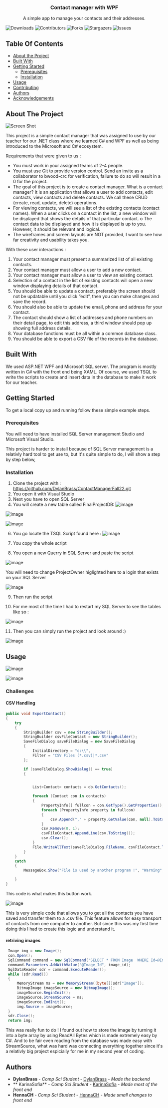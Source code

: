 <h3 align="center">Contact manager with WPF</h3>

  <p align="center">
    A simple app to manage your contacts and their addresses.
  </p>
</p>

![Downloads](https://img.shields.io/github/downloads/DylanBrass/ContactManagerFall22/total) ![Contributors](https://img.shields.io/github/contributors/DylanBrass/ContactManagerFall22?color=dark-green) ![Forks](https://img.shields.io/github/forks/DylanBrass/ContactManagerFall22?style=social) ![Stargazers](https://img.shields.io/github/stars/DylanBrass/ContactManagerFall22?style=social) ![Issues](https://img.shields.io/github/issues/DylanBrass/ContactManagerFall22) 

## Table Of Contents

* [About the Project](#about-the-project)
* [Built With](#built-with)
* [Getting Started](#getting-started)
  * [Prerequisites](#prerequisites)
  * [Installation](#installation)
* [Usage](#usage)
* [Contributing](#contributing)
* [Authors](#authors)
* [Acknowledgements](#acknowledgements)

## About The Project

![Screen Shot](images/screenshot.png)

This project is a simple contact manager that was assigned to use by our teacher for our .NET class where we learned C# and WPF as well as being introduced to the Microsoft and C# ecosystem.


Requirements that were given to us : 
* You must work in your assigned teams of 2-4 people.
* You must use Git to provide version control. Send an invite as a collaborator to bwood-crc for
verification, failure to do so will result in a 0 for the project.
* The goal of this project is to create a contact manager. What is a contact manager? It is an application
that allows a user to add contacts, edit contacts, view contacts and delete contacts. We call these CRUD
(create, read, update, delete) operations.
* For viewing contacts, we will see a list of the existing contacts (contact names). When a user clicks on a
contact in the list, a new window will be displayed that shows the details of that particular contact.
o The contact data to be displayed and how it is displayed is up to you. However, it should be
relevant and logical.
* The wireframes and screen layouts are NOT provided, I want to see how far creativity and usability takes
you.

With these user interactions :
1. Your contact manager must present a summarized list of all existing contacts.
2. Your contact manager must allow a user to add a new contact.
3. Your contact manager must allow a user to view an existing contact.
4. Selection of a contact in the list of existing contacts will open a new window displaying details of that
contact.
5. You should be able to update a contact, preferably the screen should not be updatable until you click
“edit”, then you can make changes and save the record.
6. You should also be able to update the email, phone and address for your contact.
7. The contact should show a list of addresses and phone numbers on their detail page, to edit this
address, a third window should pop up showing full address details.
8. Your database functions must be all within a common database class.
9. You should be able to export a CSV file of the records in the database.

## Built With

We used ASP.NET WPF and Microsoft SQL server. The program is mostly written in C# with the front end being XAML. Of course, we used TSQL to write the scripts to create and insert data in the database to make it work for our teacher. 

## Getting Started

To get a local copy up and running follow these simple example steps.

### Prerequisites

You will need to have installed SQL Server management Studio and Microsoft Visual Studio.

This project is harder to install because of SQL Server management is a relativly hard tool to get use to, but it's quite simple to do, I will show a step by step below,

### Installation

1. Clone the project with : https://github.com/DylanBrass/ContactManagerFall22.git
2. You open it with Visual Studio
3. Next you have to open SQL Server
4. You will create a new table called FinalProjectDB:
![image](https://github.com/DylanBrass/ContactManagerFall22/assets/71225455/45a0c394-d05e-4432-a355-c4a3e691a4de)

![image](https://github.com/DylanBrass/ContactManagerFall22/assets/71225455/b169c185-ec75-4ef6-899b-d3df7c91d1fd)

![image](https://github.com/DylanBrass/ContactManagerFall22/assets/71225455/1cf0bdb2-824e-4fd7-9fb7-9941b33acf6c)

6. You go locate the TSQL Script found here :
![image](https://github.com/DylanBrass/ContactManagerFall22/assets/71225455/29819f1d-ac83-4b1e-8ded-6e72a90a6b5f)

7. You copy the whole script
   
8. You open a new Querry in SQL Server and paste the script

![image](https://github.com/DylanBrass/ContactManagerFall22/assets/71225455/335ac794-eeb4-41bd-b8b3-c04d5c32f667)

You will need to change ProjectOwner higlighted here to a login that exists on your SQL Server

![image](https://github.com/DylanBrass/ContactManagerFall22/assets/71225455/765071ea-0106-4a58-a34b-500ac14d8dce)

9. Then run the script
    
10. For me most of the time I had to restart my SQL Server to see the tables like so :
    
![image](https://github.com/DylanBrass/ContactManagerFall22/assets/71225455/90dd8b06-5245-4437-8f2c-aea17c340bff)

11. Then you can simply run the project and look around :)
    
![image](https://github.com/DylanBrass/ContactManagerFall22/assets/71225455/578f04e8-a527-4fbe-bfcd-1aa4428487d5)



## Usage
![image](https://github.com/DylanBrass/ContactManagerFall22/assets/71225455/63cc60a1-1669-4c88-9a64-aa7ab3bf1650)

![image](https://github.com/DylanBrass/ContactManagerFall22/assets/71225455/94d521d8-200b-4393-b6d3-944eae31de47)


### Challenges

#### CSV Handling
```c#
public void ExportContact()
{
    try
    {
        StringBuilder csv = new StringBuilder();
        StringBuilder csvFileContact = new StringBuilder();
        SaveFileDialog saveFileDialog = new SaveFileDialog
        {
            InitialDirectory = "c:\\",
            Filter = "CSV Files (*.csv)|*.csv"
        };

        if (saveFileDialog.ShowDialog() == true)
        {


            List<Contact> contacts = db.GetContacts();

            foreach (Contact con in contacts)
            {
                PropertyInfo[] fullcon = con.GetType().GetProperties();
                foreach (PropertyInfo property in fullcon)
                {
                    csv.Append("," + property.GetValue(con, null).ToString());
                }
                csv.Remove(0, 1);
                csvFileContact.AppendLine(csv.ToString());
                csv.Clear();
            }
            File.WriteAllText(saveFileDialog.FileName, csvFileContact.ToString());
        }
    }
    catch
    {
        MessageBox.Show("File is used by another program !", "Warning", MessageBoxButton.OK, MessageBoxImage.Warning);

    }
}
```
This code is what makes this button work.

![image](https://github.com/DylanBrass/ContactManagerFall22/assets/71225455/33d82518-2e9c-45bc-b075-a31e2ffa4e92)

This is very simple code that allows you to get all the contacts you have saved and transfer them to a .csv file. This feature allows for easy transport of contacts from one computer to another. But since this was my first time doing this I had to create this logic and understand it.

#### retriving images 
```c#
 Image img = new Image();
 con.Open();
 SqlCommand command = new SqlCommand("SELECT * FROM Image  WHERE Id=@Image_Id", con);
 command.Parameters.AddWithValue("@Image_Id", image_id);
 SqlDataReader sdr = command.ExecuteReader();
 while (sdr.Read())
 {
     MemoryStream ms = new MemoryStream((byte[])sdr["Image"]);
     BitmapImage imageSource = new BitmapImage();
     imageSource.BeginInit();
     imageSource.StreamSource = ms;
     imageSource.EndInit();
     img.Source = imageSource;
 }
 sdr.Close();
 return img;
```

This was really fun to do ! I found out how to store the image by turning it into a byte array by using ReadAll Bytes which is made extremely easy by C#. And to be fair even reading from the database was made easy with StreamSource, what was hard was connecting everything together since it's a relativly big project espicially for me in my second year of coding.



## Authors

* **DylanBrass** - *Comp Sci Student* - [DylanBrass](https://github.com/DylanBrass) - *Made the backend*
* ** KarinaSofia** - *Comp Sci Student* - [ KarinaSofia](https://github.com/KarinaSofia) - *Made most of the front end*
* **HennaCH** - *Comp Sci Student* - [HennaCH](https://github.com/HennaCH) - *Made small changes to front end*
